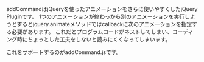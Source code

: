 addCommandはjQueryを使ったアニメーションをさらに使いやすくしたjQuery Pluginです。
1つのアニメーションが終わっから別のアニメーションを実行しようとするとjquery.animateメソッドではcallbackに次のアニメーションを指定する必要があります。
これだとプログラムコードがネストしてしまい、コーディング時にちょっとした工夫をしないと読みにくくなってしまいます。

これをサポートするのがaddCommand.jsです。
